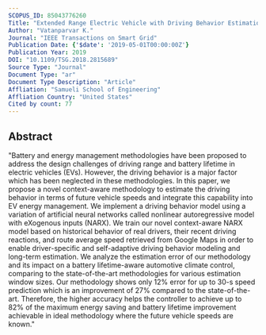 ```yaml
---
SCOPUS_ID: 85043776260
Title: "Extended Range Electric Vehicle with Driving Behavior Estimation in Energy Management"
Author: "Vatanparvar K."
Journal: "IEEE Transactions on Smart Grid"
Publication Date: {'$date': '2019-05-01T00:00:00Z'}
Publication Year: 2019
DOI: "10.1109/TSG.2018.2815689"
Source Type: "Journal"
Document Type: "ar"
Document Type Description: "Article"
Affliation: "Samueli School of Engineering"
Affliation Country: "United States"
Cited by count: 77
---
```


## Abstract
"Battery and energy management methodologies have been proposed to address the design challenges of driving range and battery lifetime in electric vehicles (EVs). However, the driving behavior is a major factor which has been neglected in these methodologies. In this paper, we propose a novel context-aware methodology to estimate the driving behavior in terms of future vehicle speeds and integrate this capability into EV energy management. We implement a driving behavior model using a variation of artificial neural networks called nonlinear autoregressive model with eXogenous inputs (NARX). We train our novel context-aware NARX model based on historical behavior of real drivers, their recent driving reactions, and route average speed retrieved from Google Maps in order to enable driver-specific and self-adaptive driving behavior modeling and long-term estimation. We analyze the estimation error of our methodology and its impact on a battery lifetime-aware automotive climate control, comparing to the state-of-the-art methodologies for various estimation window sizes. Our methodology shows only 12% error for up to 30-s speed prediction which is an improvement of 27% compared to the state-of-the-art. Therefore, the higher accuracy helps the controller to achieve up to 82% of the maximum energy saving and battery lifetime improvement achievable in ideal methodology where the future vehicle speeds are known."
